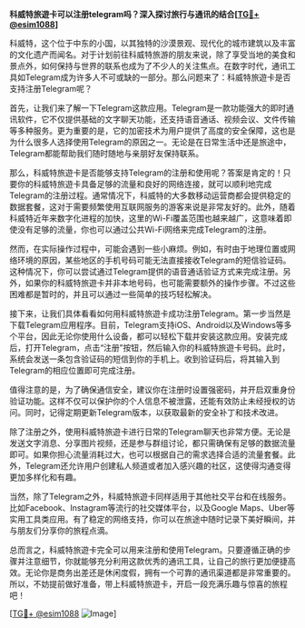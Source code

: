 **科威特旅遊卡可以注册telegram吗？深入探讨旅行与通讯的结合[[TG💪+ @esim1088](https://t.me/s/esim1088)]**

科威特，这个位于中东的小国，以其独特的沙漠景观、现代化的城市建筑以及丰富的文化遗产而闻名。对于计划前往科威特旅游的朋友来说，除了享受当地的美食和景点外，如何保持与世界的联系也成为了不少人的关注焦点。在数字时代，通讯工具如Telegram成为许多人不可或缺的一部分。那么问题来了：科威特旅遊卡是否支持注册Telegram呢？

首先，让我们来了解一下Telegram这款应用。Telegram是一款功能强大的即时通讯软件，它不仅提供基础的文字聊天功能，还支持语音通话、视频会议、文件传输等多种服务。更为重要的是，它的加密技术为用户提供了高度的安全保障，这也是为什么很多人选择使用Telegram的原因之一。无论是在日常生活中还是旅途中，Telegram都能帮助我们随时随地与亲朋好友保持联系。

那么，科威特旅遊卡是否能够支持Telegram的注册和使用呢？答案是肯定的！只要你的科威特旅遊卡具备足够的流量和良好的网络连接，就可以顺利地完成Telegram的注册过程。通常情况下，科威特的大多数移动运营商都会提供稳定的数据套餐，这对于需要频繁使用互联网服务的游客来说是非常友好的。此外，随着科威特近年来数字化进程的加快，这里的Wi-Fi覆盖范围也越来越广，这意味着即使没有足够的流量，你也可以通过公共Wi-Fi网络来完成Telegram的注册。

然而，在实际操作过程中，可能会遇到一些小麻烦。例如，有时由于地理位置或网络环境的原因，某些地区的手机号码可能无法直接接收Telegram的短信验证码。这种情况下，你可以尝试通过Telegram提供的语音通话验证方式来完成注册。另外，如果你的科威特旅遊卡并非本地号码，也可能需要额外的操作步骤。不过这些困难都是暂时的，并且可以通过一些简单的技巧轻松解决。

接下来，让我们具体看看如何用科威特旅遊卡成功注册Telegram。第一步当然是下载Telegram应用程序。目前，Telegram支持iOS、Android以及Windows等多个平台，因此无论你使用什么设备，都可以轻松下载并安装这款应用。安装完成后，打开Telegram，点击“注册”按钮，然后输入你的科威特旅遊卡号码。此时，系统会发送一条包含验证码的短信到你的手机上。收到验证码后，将其输入到Telegram的相应位置即可完成注册。

值得注意的是，为了确保通信安全，建议你在注册时设置强密码，并开启双重身份验证功能。这样不仅可以保护你的个人信息不被泄露，还能有效防止未经授权的访问。同时，记得定期更新Telegram版本，以获取最新的安全补丁和技术改进。

除了注册之外，使用科威特旅遊卡进行日常的Telegram聊天也非常方便。无论是发送文字消息、分享图片视频，还是参与群组讨论，都只需确保有足够的数据流量即可。如果你担心流量消耗过大，也可以根据自己的需求选择合适的流量套餐。此外，Telegram还允许用户创建私人频道或者加入感兴趣的社区，这使得沟通变得更加多样化和有趣。

当然，除了Telegram之外，科威特旅遊卡同样适用于其他社交平台和在线服务。比如Facebook、Instagram等流行的社交媒体平台，以及Google Maps、Uber等实用工具类应用。有了稳定的网络支持，你可以在旅途中随时记录下美好瞬间，并与朋友们分享你的旅程点滴。

总而言之，科威特旅遊卡完全可以用来注册和使用Telegram。只要遵循正确的步骤并注意细节，你就能够充分利用这款优秀的通讯工具，让自己的旅行更加便捷高效。无论你是商务出差还是休闲度假，拥有一个可靠的通讯渠道都是非常重要的。所以，不妨提前做好准备，带上科威特旅遊卡，开启一段充满乐趣与惊喜的旅程吧！

[[TG💪+ @esim1088](https://t.me/s/esim1088) ![Image](https://i.postimg.cc/4NQfJmqS/Snipaste-2025-05-13-00-14-12.png)]
